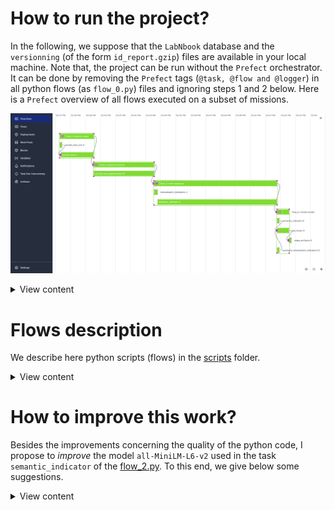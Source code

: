 
<!-- [TOC] -->
<!-- markdownlint-disable MD033 -->

# How to run the project?

In the following, we suppose that the ``LabNbook`` database and the ``versionning`` (of the form `id_report.gzip`) files are available in your local machine. Note that, the project can be run without the `Prefect` orchestrator. It can be done by removing the `Prefect` tags (`@task, @flow and @logger`) in all python flows (as `flow_0.py`) files and ignoring steps 1 and 2 below. Here is a `Prefect` overview of all flows executed on a subset of missions.

![A Prefect Overview](doc/Flow_Run_Prefect_Server.png)

<details><summary> View content </summary>

1. Create a Prefect account following this [link](https://www.prefect.io/).
2. Configure Prefect cloud following this [link](https://docs.prefect.io/latest/ui/cloud-local-environment/).
3. Run the following command line in your terminal in order to clone this git repository:
  
        Git clone https://github.com/anismhaddouche/Indicators.git
4. Past the `versionning` folder into the `data` folder.

5. Create a virtual env with conda. If conda is not installed, follow this [link](https://conda.io/projects/conda/en/latest/user-guide/install/index.html).

        conda env create -f python_env.yml

6. Modifies these sections in the `pyproject.toml` file
   1. `database`: in order to connect to the database (which is assumed to be installed in your machine):

                user = "your_user"
                password = "your_password"
                host = "localhost"
                database_name  = "your_database_name"

   2. `missions`: choose if you want to run the project on all missions or only a subset.

                all = false # True to take all missions in the versioning folder
                subset =  ["1376","453","1559","1694","556","534","1640","1694","451","1237","533","647"]

7. You have to option for running all flows:
   1. Local run with `Prefect`, open a terminal, navigate to the repository `Indicators` and run the following commands:

           conda activate ml 
           python scripts/run_flows.py

   2. Cloud or local run with `Prefect UI`:
      1. Write these commands in your terminal
           prefect server start
           prefect deployment build scripts/run_flows.py:run_flows -n "labnbook" &&
           prefect deployment apply run_flows-deployment.yaml &&
           prefect agent start -q default  
      2. Open `Prefect UI` (cloud or local) and click into `RUN` the `Deployment` menu

8. In order to get some reports run this command:

        streamlit run scripts/dashboard.py

</details>

# Flows description

We describe here python scripts (flows) in the [scripts](scripts) folder.

<details><summary> View content </summary>

## [flow_0.py](scripts/flow_0.py)

The purpose of this flow is to connect to the previously installed `LabNbook` database and prepare `LabDocs` for the next flow which consists in calculating contribution matrices.

### Tasks 1: `extract_text_init`

* Dependencies
  * The dictionary `[database]`in the `project.toml`file.
* Returns
  * The file `data/tmp/0_labdocs_texts_init.json.gz`

### Tasks 2: `extract_text`

* Dependencies:
  * The dictionary `[regex_text_patterns]` in the `project.toml`file.
* Returns:
  * The folder `data/tmp/0_missions_texts`

## [flow_1.py](scripts/flow_1.py) 

The purpose of this flow is to calculate contribution matrices and some variables that describes `LabDocs` as the number of tokens, segments, ... etc.


### Tasks 1: `contrib_and_segmentation`

* Dependencies
  * The folder `data/tmp/0_missions_texts`
  * The nlp model the config section `[nlp][spacy_model]` of the file `project.toml`
* Returns
  * The folder `data/tmp/1_missions_contrib`

## [flow_2.py](scripts/flow_2.py)

The purpose of this flow is to calculate all indicators.

### Tasks 1: `nonsemantic_indicator`

* Dependencies
  * The dictionary `[missions]` in `project.toml`file
* Returns
  * The file `data/tmp/2_collab.json.gz`

### Tasks 2: `semantic_indicators`

* Dependencies
  * The two dictionaries `[nlp][model]` and `[missions]` in the `project.toml` file
  * The nlp model in the config section `[config_nlp]` of the file `project.toml`
* Returns
  * The file `data/tmp/reports/2_semantic.json`

## [flow_3.py](scripts/flow_3.py)

The purpose of this flow is to generate some reports.

### Tasks 1: `summary_nonsemantic_indicators_csv`

* Dependencies
  * The file `data/tmp/2_collab.json.gz`
* Returns
  * The file `data/tmp/reports/3_summary_nonsemantic_indicators.csv` and its corresponding Pandas DataFrame `df_nonsemantic`
  
### Tasks 2: `semantic_indicator_csv`

* Dependencies
  * The file `data/tmp/reports/2_semantic.json`
* Returns
  * The file `data/tmp/reports/3_summary_semantic_indicator.csv` and its corresponding Pandas DataFrame `df_semantic`
  
### Tasks 3: `get_times`

* Dependencies
  * The Pandas DataFrames `df_nonsemantic` and `df_semantic`
* Returns
  * The file `data/tmp/reports/3_times.csv`

</details>

# How to improve this work?

Besides the improvements concerning the quality of the python code, I propose to *improve* the model `all-MiniLM-L6-v2` used in the task `semantic_indicator` of the [flow_2.py](scripts/flow_2.py). To this end, we give below some suggestions.

<details><summary> View content </summary>

## Improve the `all-MiniLM-L6-v2` nlp model

### What this model does?

As mentioned before, this model is used in the task `semantic_indicator` of the [flow_2.py](scripts/flow_2.py). In order to have an idea of how this model is used, let's suppose that we have a Labdoc that evolves from a version $v_1$ to a version $v_2$ where these versions may be written by the same author of two different authors. This model takes these two versions as input and gives a score in $[0,1]$ as output. The value $0$ means that the semantic content of $v_1$ and $v_2$ is completely different where $1$ means that it is the same semantic contents. Thus, this model is used to evaluate the semantic evolution of a LabDoc over its versions and results are saved in the file [data/tmp/2_semantic.json](data/tmp/2_semantic.json).

It is worth noticing that this model is used sequentially between two Labdoc versions. For instance, given`v1`, `v2` and`v3`, results are of the form

* $similarity(v_1,v_1) = s_1 =1$
* $similarity(v_1,v_2) = s_2$
* $similarity(v_2,v_3) = s_3$

where, for $i=1,2,3$ the scores $s_i$ $\in [0,1]$.

As a concrete example, here is the output of the Labdoc `340270` which is a dictionary of the form `{"id_labdoc:{id_trace}:["id_user",score]}` saved in the file [data/tmp/2_semantic.json](data/tmp/2_semantic.json).

    "340270": {"5866822": ["10893", 1], "5869856": ["10917", 0.57]}, "340978": {"5885737": ["10893", 1]}

Note that, the first score is always equals $1$ since it is computed with the same version ($similarity(v_1,v_1) = s_1 =1$) which is only useful for code purposes.

### How does it work?

To compare the similarity between two versions of the same LabDoc, the process is done in two steps (See Figure 2 below).

* The first step involves computing a vector of numbers in $R^p$ (a tensor) for each version, denoted as $v_1$ and $v_2$, respectively. This is known as the **embedding** step in natural language processing (NLP).
* Then, we calculate the cosine similarity between these two vectors using the formula $similarity(v_1, v_2)$. You can refer to the Python script [flow_2.py](scripts/flow_2.py) from line 104 to line 123 to understand how this calculation is performed.
  
  Figure 2 ![Figure_2](doc/sim_diapo/Sans-titre-2023-03-13-1058-5.png "Figure 1")

### How to improve this model ?


The objective is to improve the semantic interpretation, of Labdocs, of the used NLP model `all-MiniLM-L6-v2` by improving its **embedding**. Note that, in this project I used this model for its implementation simplicity in order to have a first draft. It is not well adapted to our dataset since we have a lot of mathematical formulas. For future works, I suggest using a well-adapted model like [MathBert](https://huggingface.co/tbs17/MathBERT) since it is trained on scientific texts containing mathematical formulas.

In order to improve the **embedding** of our NLP model, we have to train (fine-tune) our pre-trained model to do a *task* using our set of LabDocs. A well-adapted task here is the Masker Language Modeling (MLM). It is an unsupervised learning technique that involves masking tokens in a text sequence and training a model to predict the missing tokens. This creates an improved **embedding** that better captures the semantics of the text (see this [tutorial](https://towardsdatascience.com/masked-language-modelling-with-bert-7d49793e5d2c)).
<!-- If we want to improve the **embedding** we first chose a model like [MathBert](https://huggingface.co/tbs17/MathBERT) -->

</details>

<!-- markdownlint-enable MD033 -->

